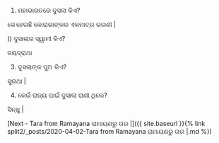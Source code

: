 1) ମହାଭାରତରେ ଦୁସଲା କିଏ?

ସେ ହେଉଛି କୋରାଭାଙ୍କର ଏକମାତ୍ର ଭଉଣୀ |

)) ଦୁସାଲାର ସ୍ୱାମୀ କିଏ?

ଜୟଦ୍ରାଥା

3) ଦୁସଲାଙ୍କ ପୁଅ କିଏ?

ସୁରଥା |

4) କେଉଁ ରାଜ୍ୟ ପାଇଁ ଦୁସାଲା ରାଣୀ ଥିଲେ?

ସିନ୍ଧୁ |

[Next - Tara from Ramayana ରାମାୟଣରୁ ତାର |]({{ site.baseurl }}{% link  split2/_posts/2020-04-02-Tara from Ramayana ରାମାୟଣରୁ ତାର |.md %})
